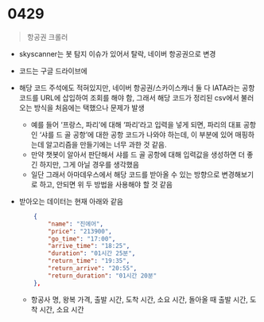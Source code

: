 # 0429

> 항공권 크롤러
> 
- skyscanner는 봇 탐지 이슈가 있어서 탈락, 네이버 항공권으로 변경
- 코드는 구글 드라이브에
- 해당 코드 주석에도 적혀있지만, 네이버 항공권/스카이스캐너 둘 다 IATA라는 공항 코드를 URL에 삽입하여 조회를 해야 함, 그래서 해당 코드가 정리된 csv에서 불러오는 방식을 처음에는 택했으나 문제가 발생
    - 예를 들어 ‘프랑스, 파리’에 대해 ‘파리’라고 입력을 넣게 되면, 파리의 대표 공항인 ‘샤를 드 골 공항’에 대한 공항 코드가 나와야 하는데, 이 부분에 있어 매핑하는데 알고리즘을 만들기에는 너무 과한 것 같음.
    - 만약 챗봇이 알아서 판단해서 샤를 드 골 공항에 대해 입력값을 생성하면 더 좋긴 하지만, 그게 아닐 경우를 생각했음
    - 일단 그래서 아마데우스에서 해당 코드를 받아올 수 있는 방향으로 변경해보기로 하고, 안되면 위 두 방법을 사용해야 할 것 같음
- 받아오는 데이터는 현재 아래와 같음
    
    ```json
        {
            "name": "진에어",
            "price": "213900",
            "go_time": "17:00",
            "arrive_time": "18:25",
            "duration": "01시간 25분",
            "return_time": "19:35",
            "return_arrive": "20:55",
            "return_duration": "01시간 20분"
        },
    ```
    
    - 항공사 명, 왕복 가격, 출발 시간, 도착 시간, 소요 시간, 돌아올 때 출발 시간, 도착 시간, 소요 시간

